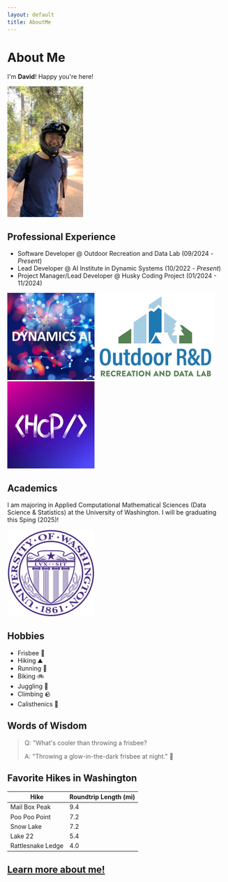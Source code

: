 ```yaml
---
layout: default
title: AboutMe
---
```


# About Me

I'm **David**! Happy you're here!

![David At Duthie](assets/me.png "David At Duthie")


## Professional Experience

- Software Developer @ Outdoor Recreation and Data Lab (09/2024 - *Present*)
- Lead Developer @ AI Institute in Dynamic Systems (10/2022 - *Present*)
- Project Manager/Lead Developer @ Husky Coding Project (01/2024 - 11/2024)

![Dynamics AI Logo](assets/dynamicsai_logo.jpg "Dynamics AI Logo") ![Outdoor R&D Logo](assets/ord_logo.jpg "Outdoor R&D Logo") ![HCP Logo](assets/hcp_logo.jpg "HCP Logo")

## Academics

I am majoring in Applied Computational Mathematical Sciences (Data Science & Statistics) at the University of Washington. I will be graduating this Sping (2025)!

![UW Seal](assets/UW_Seal.svg.png "UW Seal")

## Hobbies
- Frisbee &#129359;
- Hiking &#9968;
- Running &#127939;
- Biking &#128690;
- Juggling &#129358;
- Climbing &#129704;
- Calisthenics &#128170;

## Words of Wisdom

> Q: "What's cooler than throwing a frisbee?
>
> A: "Throwing a glow-in-the-dark frisbee at night." &#127769;

## Favorite Hikes in Washington

| Hike | Roundtrip Length (mi) |
| --- | --- |
| Mail Box Peak	| 9.4|
| Poo Poo Point	| 7.2|
| Snow Lake	| 7.2|
| Lake 22	| 5.4|
| Rattlesnake Ledge|	4.0|


## [Learn more about me!](https://davidye007.github.io/AboutMe/ "Learn more about David")